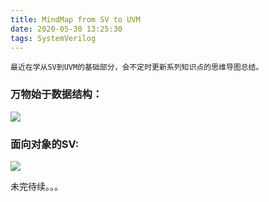 ```yaml
---
title: MindMap from SV to UVM
date: 2020-05-30 13:25:30
tags: SystemVerilog
---
```

    最近在学从SV到UVM的基础部分，会不定时更新系列知识点的思维导图总结。

<!--more-->

### 万物始于数据结构：
![](week01.png)

### 面向对象的SV:
![](week02.png)

未完待续。。。
